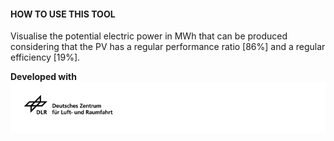 #### HOW TO USE THIS TOOL

Visualise the potential electric power in MWh that can be produced considering that the PV has a regular performance ratio [86%] and a regular efficiency [19%].

**Developed with**  
![](https://github.com/eurodatacube/eodash-assets/blob/main/collections/gtif-logos/dlr_row.jpg)
